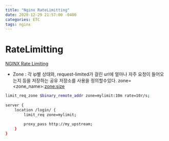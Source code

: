 ```yaml
---
title: "Nginx RateLimitting"
date: 2020-12-29 21:57:00 -0400
categories: ETC
tags: nginx
---
```

# RateLimitting

[NGINX Rate Limiting](https://www.nginx.com/blog/rate-limiting-nginx/)

- Zone  : 각 ip별 상태와, request-limited가 걸린 url에 얼마나 자주 요청이 들어오는지 등을 저장하는 공유 저장소를 사용을 정의할수있다. 
zone=<zone_name>:<zone:size>

```bash
limit_req_zone $binary_remote_addr zone=mylimit:10m rate=10r/s;
 
server {
    location /login/ {
        limit_req zone=mylimit;
        
        proxy_pass http://my_upstream;
    }
}
```